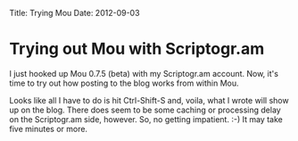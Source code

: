Title: Trying Mou
Date: 2012-09-03

# Trying out Mou with Scriptogr.am

I just hooked up Mou 0.7.5 (beta) with my Scriptogr.am account. Now, it's time to try out how posting to the blog works from within Mou.

Looks like all I have to do is hit Ctrl-Shift-S and, voila, what I wrote will show up on the blog. There does seem to be some caching or processing delay on the Scriptogr.am side, however. So, no getting impatient. :-) It may take five minutes or more.
